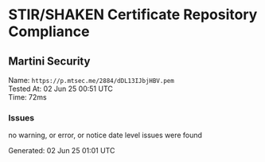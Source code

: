 # STIR/SHAKEN Certificate Repository Compliance

## Martini Security

Name: `https://p.mtsec.me/2884/dDL13IJbjHBV.pem`\
Tested At: 02 Jun 25 00:51 UTC\
Time: 72ms

### Issues

no warning, or error, or notice date level issues were found

Generated: 02 Jun 25 01:01 UTC